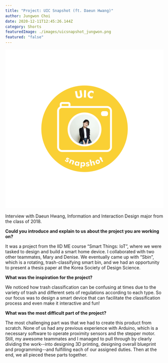 ```yaml
---
title: "Project: UIC Snapshot (ft. Daeun Hwang)"
author: Jungwon Choi
date: 2020-12-11T12:45:26.144Z
category: Shorts
featuredImage: ./images/uicsnapshot_jungwon.png
featured: "false"
---
```

![](images/uicsnapshot_jungwon.png)

Interview with Daeun Hwang, Information and Interaction Design major from the class of 2018.

**Could you introduce and explain to us about the project you are working on?**

It was a project from the IID ME course “Smart Things: IoT”, where we were tasked to design and build a smart home device. I collaborated with two other teammates, Mary and Denise. We eventually came up with “Sbin”, which is a rotating, trash-classifying smart bin, and we had an opportunity to present a thesis paper at the Korea Society of Design Science.

**What was the inspiration for the project?**

We noticed how trash classification can be confusing at times due to the variety of trash and different sets of regulations according to each type. So our focus was to design a smart device that can facilitate the classification process and even make it interactive and fun!

**What was the most difficult part of the project?**

The most challenging part was that we had to create this product from scratch. None of us had any previous experience with Arduino, which is a necessary software to operate proximity sensors and the stepper motor. Still, my awesome teammates and I managed to pull through by clearly dividing the work--into designing 3D printing, designing overall blueprint and programming--and fulfilling each of our assigned duties. Then at the end, we all pieced these parts together.